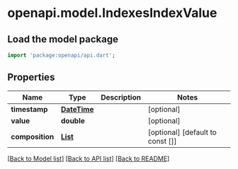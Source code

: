 # openapi.model.IndexesIndexValue

## Load the model package
```dart
import 'package:openapi/api.dart';
```

## Properties
Name | Type | Description | Notes
------------ | ------------- | ------------- | -------------
**timestamp** | [**DateTime**](DateTime.md) |  | [optional] 
**value** | **double** |  | [optional] 
**composition** | [**List<IndexesIndexValueComponent>**](IndexesIndexValueComponent.md) |  | [optional] [default to const []]

[[Back to Model list]](../README.md#documentation-for-models) [[Back to API list]](../README.md#documentation-for-api-endpoints) [[Back to README]](../README.md)


